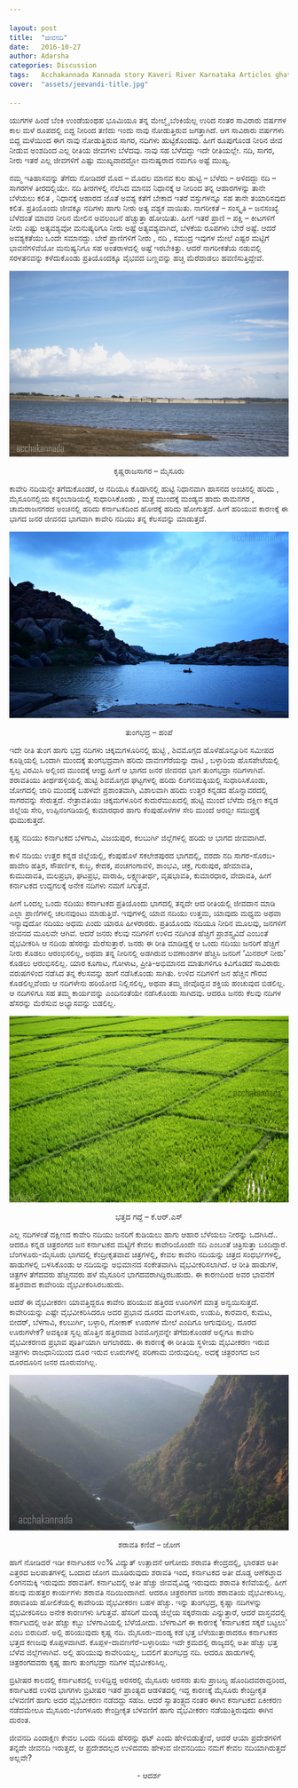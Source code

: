 ```yaml
---

layout: post
title:  "ಜೀವನದಿ"
date:   2016-10-27
author: Adarsha
categories: Discussion
tags:	Acchakannada Kannada story Kaveri River Karnataka Articles ghataprabha hemavathi kaali krishna kumudaavathi malaprabha nadi netravathi river sharavathi tungabhadra Ulidavaru Kandante varaahi
cover:  "assets/jeevandi-title.jpg"

---
```


ಯುಗಗಳ ಹಿಂದೆ ಬೆಂಕಿ ಉಂಡೆಯಂಥಹ ಭೂಮಿಯೂ ತನ್ನ ಮೇಲ್ಮೈ  ಬೆಂಕಿಯೆಲ್ಲ ಉರಿದ ನಂತರ ಸಾವಿರಾರು ವರ್ಷಗಳ ಕಾಲ ಮಳೆ ರೂಪದಲ್ಲಿ ಬಿದ್ದ ನೀರಿಂದ ತಣಿದು ಇಂದು ನಾವು ನೋಡುತ್ತಿರುವ ಜಗತ್ತಾಗಿದೆ. ಆಗ ಸಾವಿರಾರು ವರ್ಷಗಳು ಬಿದ್ದ ಮಳೆಯಿಂದ  ಈಗ ನಾವು ನೋಡುತ್ತಿರುವ ಸಾಗರ, ನದಿಗಳು ಹುಟ್ಟಿಕೊಂಡವು. ಹೀಗೆ ರೂಪುಗೊಂಡ ನೀರಿನ ಜೀವ ನೀಡುವ ಅಂಶದಿಂದ ಎಲ್ಲ ರೀತಿಯ ಜೀವಗಳು ಬೆಳೆದವು. ನಾವು ಸಹ ಬೆಳೆದದ್ದು ಇದೇ ರೀತಿಯಲ್ಲೇ. ನದಿ, ಸಾಗರ, ನೀರು ಇತರೆ ಎಲ್ಲ ಜೀವಗಳಿಗೆ ಎಷ್ಟು ಮುಖ್ಯವಾದದ್ದೋ ಮನುಷ್ಯರಾದ ನಮಗೂ ಅಷ್ಟೆ ಮುಖ್ಯ.<!--more-->

ನಮ್ಮ ಇತಿಹಾಸವನ್ನು ತೆಗೆದು ನೋಡಿದರೆ ಮೊದ –  ಮೊದಲ ಮಾನವ ಕುಲ ಹುಟ್ಟಿ – ಬೆಳೆದು  – ಅಳಿದದ್ದು  ನದಿ – ಸಾಗರಗಳ ತೀರದಲ್ಲಿಯೇ. ನದಿ ತೀರಗಳಲ್ಲಿ ನೆಲೆಸಿದ ಮಾನವ ನಿಧಾನಕ್ಕೆ  ಆ ನೀರಿಂದ ತನ್ನ ಆಹಾರಗಳನ್ನು ತಾನೇ ಬೆಳೆಯಲು ಕಲಿತ , ನಿಧಾನಕ್ಕೆ ಆಹಾರದ ಜೊತೆ ಅವಶ್ಯ ಕತೆಗೆ ಬೇಕಾದ ಇತರೆ ವಸ್ತುಗಳನ್ನೂ ಸಹ ತಾನೇ ತಯಾರಿಸವುದ ಕಲಿತ. ಪ್ರತಿಯೊಂದು ಜೀವಕ್ಕೂ  ನದಿಗಳು ಹಾಗು ನೀರು ಅತ್ಯ ವಶ್ಯಕ ವಾಯಿತು. ನಾಗರೀಕತೆ – ಸಂಸ್ಕೃತಿ – ಜನಸಂಖ್ಯೆ ಬೆಳೆದಂತೆ ಮಾವರ ನೀರಿನ ಮೇಲಿನ ಅವಲಂಬನೆ ಹೆಚ್ಚುತ್ತಾ ಹೋಯಿತು. ಹೀಗೆ ಇತರೆ ಪ್ರಾಣಿ – ಪಕ್ಷಿ – ಕೀಟಗಳಿಗೆ ನೀರು ಎಷ್ಟು ಅತ್ಯವಶ್ಯವೋ ಮನುಷ್ಯರಿಗೂ ನೀರು ಅಷ್ಟೆ ಅತ್ಯವಶ್ಯವಾಗಿದೆ, ಬೆಳಕೆಯ ರೂಪಗಳು ಬೇರೆ ಅಷ್ಟೆ. ಆದರೆ ಅವಶ್ಯಕತೆಯು ಒಂದೇ ಸಮಾನದ್ದು. ಬೇರೆ ಪ್ರಾಣಿಗಳಿಗೆ ನೀರು , ನದಿ , ಸಮುದ್ರ ಇವುಗಳ ಮೇಲೆ ಎಷ್ಟರ ಮಟ್ಟಿಗೆ ಭಾವನೆಗಳಿವೆಯೋ ಮನುಷ್ಯನಿಗೂ ಸಹ ಅಂತರಾಳದಲ್ಲಿ ಅಷ್ಟೆ ಇರಬೇಕಿತ್ತು. ಆದರೆ ನಾಗರೀಕತೆಯ ನಡುವಲ್ಲಿ ಸರಳತನವನ್ನು ಕಳೆದುಕೊಂಡು ಪ್ರತಿಯೊಂದಕ್ಕೂ ವೈಭವದ ಬಣ್ಣವನ್ನು ಹಚ್ಚಿ ಮೆರೆದಾಡಲು ಹವಣಿಸುತ್ತಿದ್ದೇವೆ.

<img src="/assets/krs.jpg" title="KRS">
<!--![ಕೃಷ್ಣರಾಜಸಾಗರ](/assets/krs.jpg  "KRS")-->

<p align="center">ಕೃಷ್ಣರಾಜಸಾಗರ – ಮೈಸೂರು</p>
ಕಾವೇರಿ ನದಿಯನ್ನೇ ತಗೆದುಕೊಂಡರೆ, ಆ ನದಿಯೂ ಕೊಡಗಿನಲ್ಲಿ ಹುಟ್ಟಿ ನಿಧಾನವಾಗಿ ಹಾಸನದ ಅಂಚಿನಲ್ಲಿ ಹರಿದು , ಮೈಸೂರಿನಲ್ಲಿಯ ಕನ್ನಂಬಾಡಿಯಲ್ಲಿ ಸುಧಾರಿಸಿಕೊಂಡು , ಮತ್ತೆ ಮುಂದಕ್ಕೆ ಮಂಡ್ಯವ ಹಾದು ರಾಮನಗರ , ಚಾಮರಾಜನಗರದ ಅಂಚಿನಲ್ಲಿ ಹರಿದು ಕರ್ನಾಟಕದಿಂದ ಹೋರಕ್ಕೆ ಹರಿದು ಹೋಗುತ್ತದೆ. ಹೀಗೆ ಹರಿಯುವ ಕಾರಣಕ್ಕೆ ಈ ಭಾಗದ ಜನರ ಜೀವನದ ಭಾಗವಾಗಿ ಕಾವೇರಿ ನದಿಯು ತನ್ನ ಕೆಲಸವನ್ನು ಮಾಡುತ್ತದೆ.

![ತುಂಗಭದ್ರ](/assets/tungabhadra_hampe.jpg  "Tungabhadra-hampe")

<p align="center"> ತುಂಗಭದ್ರ – ಹಂಪೆ</p>

ಇದೇ ರೀತಿ ತುಂಗ ಹಾಗು ಭದ್ರ ನದಿಗಳು ಚಿಕ್ಕಮಗಳೂರಿನಲ್ಲಿ ಹುಟ್ಟಿ , ಶಿವಮೊಗ್ಗದ ಹೊಳೆಹೊನ್ನೂರಿನ ಸಮೀಪದ ಕೂಡ್ಲಿಯಲ್ಲಿ ಒಂದಾಗಿ ಮುಂದಕ್ಕೆ ತುಂಗಭದ್ರವಾಗಿ ಹರಿದು ದಾವಣಗೆರೆಯನ್ನು ದಾಟಿ , ಬಳ್ಳಾರಿಯ ಹೊಸಪೇಟೆಯಲ್ಲಿ ಸ್ವಲ್ಪ ವಿರಮಿಸಿ ಅಲ್ಲಿಂದ ಮುಂದಕ್ಕೆ ಆಂಧ್ರ ಹೀಗೆ ಆ ಭಾಗದ ಜನರ ಜೀವನದ ಭಾಗ ತುಂಗಭದ್ರಾ ನದಿಗಳಾಗಿವೆ. ಶರಾವತಿಯು ತೀರ್ಥಹಳ್ಳಿಯಲ್ಲಿ ಹುಟ್ಟಿ ಶಿವಮೊಗ್ಗದ ಘಟ್ಟಗಳಲ್ಲಿ ಹರಿದು ಲಿಂಗನಮಕ್ಕಿಯಲ್ಲಿ ಸುಧಾರಿಸಿಕೊಂಡು, ಜೋಗದಲ್ಲಿ ಜಾರಿ ಮುಂದಕ್ಕೆ ಬಹಳವೇ ಪ್ರಶಾಂತವಾಗಿ, ವಿಶಾಲವಾಗಿ ಹರಿದು ಉತ್ತರ ಕನ್ನಡದ ಹೊನ್ನಾವರದಲ್ಲಿ ಸಾಗರವನ್ನು ಸೇರುತ್ತದೆ.
ನೇತ್ರಾವತಿಯು ಚಿಕ್ಕಮಗಳೂರಿನ ಕುದುರೆಮುಖದಲ್ಲಿ ಹುಟ್ಟಿ ಮುಂದೆ ಬೆಳೆದು ದಕ್ಷಿಣ ಕನ್ನಡ ಜಿಲ್ಲೆಯ ಸೇರಿ, ಉಪ್ಪಿನಂಗಡಿಯಲ್ಲಿ ಕುಮಾರಧಾರ ಹಾಗು ಕೆಂಪುಹೊಳೆಗಳ ಸೇರಿ ಮುಂದೆ ಅರಬ್ಬೀ ಸಮುದ್ರಕ್ಕೆ ಧುಮುಕುತ್ತದೆ.

ಕೃಷ್ಣ ನದಿಯು ಕರ್ನಾಟಕದ ಬೆಳಗಾವಿ, ವಿಜಯಪುರ, ಕಲಬುರ್ಗಿ ಜಿಲ್ಲೆಗಳಲ್ಲಿ ಹರಿದು ಆ ಭಾಗದ ಜೀವವಾಗಿದೆ.

ಕಾಳಿ ನದಿಯು ಉತ್ತರ ಕನ್ನಡ ಜಿಲ್ಲೆಯಲ್ಲಿ, ಕೆಂಪುಹೊಳೆ ಸಕಲೇಶಪುರದ ಭಾಗದಲ್ಲಿ, ವರದಾ ನದಿ ಸಾಗರ-ಸೊರಬ-ಹಾವೇರಿ ಹತ್ತಿರ, ಸೌಪರ್ಣಿಕ, ಕುಬ್ಜ, ಕೇದಕ, ಪಂಚಗಂಗಾವಳಿ, ಶಾಂಭವಿ, ಚಕ್ರ, ಗುರುಪುರ, ಹೇಮಾವತಿ, ಕುಮುದಾವತಿ, ಮಲಪ್ರಭಾ, ಘಟಪ್ರಭ, ವಾರಾಹಿ, ಲಕ್ಷ್ಮಣತೀರ್ಥ, ವೃಷಭಾವತಿ, ಕುಮಾರಧಾರ, ವೇದಾವತಿ, ಹೀಗೆ ಕರ್ನಾಟಕದ ಉದ್ದಗಲಕ್ಕೆ ಅನೇಕ ನದಿಗಳು ನಮಗೆ ಸಿಗುತ್ತವೆ.

ಹೀಗೆ ಒಂದಲ್ಲ ಒಂದು ನದಿಯು ಕರ್ನಾಟಕದ ಪ್ರತಿಯೊಂದು ಭಾಗದಲ್ಲಿ ತನ್ನದೇ ಆದ ರೀತಿಯಲ್ಲಿ ಜೀವದಾನ ಮಾಡಿ ಎಲ್ಲಾ ಪ್ರಾಣಿಗಳಲ್ಲಿ ಚಲನವುಂಟು ಮಾಡುತ್ತಿವೆ. ಇವುಗಳಲ್ಲಿ ಯಾವ ನದಿಯು ಉತ್ತಮ, ಯಾವುದು ಮಧ್ಯಮ ಅಥವಾ ಇನ್ಯಾವುದೋ ನದಿಯು ಅಧಮ ಎಂದು ಯಾರೂ ಹೀಳರಾರರು. ಪ್ರತಿಯೊಂದು ನದಿಯೂ ನೀರಿನ ಮೂಲವು, ಜನಗಳಿಗೆ ಜೀವನದ ಮೂಲವೇ ಆಗಿವೆ. ಆದರೆ ಜನರು ಕೆಲವು ನದಿಗಳಿಗೆ ಉಳಿದ ನದಿಗಿಂತ ಹೆಚ್ಚಿಗೆ ಪ್ರಾಶಸ್ತ್ಯವಿದೆ ಎಂಬಂತೆ ವೈಭವೀಕರಿಸಿ ಆ ನದಿಯ ಹೆಸರನ್ನು ಮೆರೆಸುತ್ತಾರೆ. ಜನರು ಈ ರೀತಿ ಮಾಡಿದ್ದಕ್ಕೆ ಆ ಒಂದು ನದಿಯು ಜನರಿಗೆ ಹೆಚ್ಚಿಗೆ ನೀರು ಕೊಡಲು ಆರಂಭಿಸಲಿಲ್ಲ, ಅಥವಾ ತನ್ನ ನೀರಿನಲ್ಲಿ ಅಡಗಿರುವ ಲವಣಾಂಶಗಳ ಹೆಚ್ಚಿಸಿ ಜನರಿಗೆ ‘ಮಿನರಲ್ ನೀರು’ ಕೊಡಲು ಆರಂಭಿಸಲಿಲ್ಲ. ಯಾರ ಕೂಗಾಟ, ಗೋಳಾಟ, ಪ್ರೀತಿ-ಅಭಿಮಾನದ ಮಾತುಗಳಿಗೂ ಕಿವಿಗೊಡದೆ ಸಾವಿರಾರು ವರುಷಗಳಿಂದ ನಡೆಸಿದ ತನ್ನ ಕೆಲಸವನ್ನು ಹಾಗೆ ನಡೆಸಿಕೊಂಡು ಸಾಗಿತು. ಉಳಿದ ನದಿಗಳಿಗೆ ಜನ ಹೆಚ್ಚಿನ ಗೌರವ ಕೊಡಲಿಲ್ಲವೆಂದು ಆ ನದಿಗಳೇನು ಹರಿಯೋದ ನಿಲ್ಲಿಸಲಿಲ್ಲ, ಅಥವಾ ತಮ್ಮ ಜೀವೊದ್ಭವ ಶಕ್ತಿಯ ಹಂಚುವುದ ಬಿಡಲಿಲ್ಲ. ಆ ನದಿಗಳಿಗೂ ಸಹ ತಮ್ಮ ಕಾರ್ಯವನ್ನು ಎಂದಿನಂತೆಯೇ ನಡೆಸಿಕೊಂಡು ಸಾಗಿದವು. ಆದರೂ ಜನರು ಕೆಲವು ನದಿಗಳ ಹೆಸರನ್ನು ಮೆರೆಸುವ ಅಭ್ಯಾಸವನ್ನು ಬಿಡಲಿಲ್ಲ.

![ಭತ್ತದ ಗದ್ದೆ](/assets/mysuru-gadde.jpg  "mysuru-gadde")
 
<p align="center"> ಭತ್ತದ ಗದ್ದೆ – ಕೆ.ಆರ್.ಎಸ್</p>

ಎಲ್ಲ ನದಿಗಳಂತೆ ದಕ್ಷಿಣದ ಕಾವೇರಿ ನದಿಯು ಜನರಿಗೆ ಕುಡಿಯಲು ಹಾಗು ಆಹಾರ ಬೆಳೆಯಲು ನೀರನ್ನು ಒದಗಿಸಿದೆ.. ಆದರೂ ಕನ್ನಡ ಚಿತ್ರರಂಗದ ಜನ ಕರ್ನಾಟಕದ ಮಟ್ಟಿಗೆ ಕೇವಲ ಕಾವೇರಿಯೊಂದೇ ನದಿ ಎಂಬಂತೆ ಚಿತ್ರಿಸುತ್ತಾ ಬಂದಿದ್ದಾರೆ. ಬೆಂಗಳೂರು-ಮೈಸೂರು ಭಾಗದಲ್ಲಿ ಕೆಂದ್ರೀಕೃತವಾದ ಚಿತ್ರಗಳಲ್ಲಿ, ಕೇವಲ ಕಾವೇರಿ ನದಿಯನ್ನು ಚಿತ್ರದ ಸಂಧರ್ಭಗಳಲ್ಲಿ, ಹಾಡುಗಳಲ್ಲಿ ಬಳಸಿಕೊಂಡು ಆ ನದಿಯನ್ನು ಅಭಿಮಾನದ ಸಂಕೇತವಾಗಿಸಿ ವೈಭವೀಕರಿಸಲಾಗಿದೆ. ಆ ರೀತಿ ಹಾಡುಗಳ, ಚಿತ್ರಗಳ ತೆಗೆದವರು ಹೆಚ್ಚಿನವರು ಹಳೆ ಮೈಸೂರಿನ ಭಾಗದವರಾಗಿದ್ದಿರಬಹುದು. ಈ ಕಾರಣದಿಂದ ಅವರ ಭಾವನೆಗೆ ಹತ್ತಿರವಾದ ಕಾವೇರಿಯ ವೈಭವೀಕರಿಸಿರಬಹುದು.

ಆದರೆ ಈ ವೈಭವೀಕರಣ ಯಾವತ್ತಿದ್ದರೂ ಕಾವೇರಿ ಹರಿಯುವ ಹತ್ತಿರದ ಊರಿಗಳಿಗೆ ಮಾತ್ರ ಅನ್ವಯಿಸುತ್ತದೆ. ಕಾವೇರಿಯನ್ನು ಎಷ್ಟೇ ವೈಭವೀಕರಿಸಿದರೂ ಅದರ ಪ್ರಭಾವ ದೂರದ ಮಂಗಳೂರು, ಉಡುಪಿ, ಕಾರವಾರ, ಕುಮಟ, ಬೀದರ್, ಬೆಳಗಾವಿ, ಕಲಬುರ್ಗಿ, ಬಳ್ಳಾರಿ, ಗೋಕಾಕ್ ಊರುಗಳ ಮೇಲೆ ಎಂದಿಗೂ ಆಗುವುದಿಲ್ಲ. ದೂರದ ಊರುಗಳೇಕೆ? ಅವಕ್ಕಿಂತ ಸ್ವಲ್ಪ ಹೊತ್ತಿನ ಹತ್ತಿರವಾದ ಶಿವಮೊಗ್ಗವನ್ನೇ ತೆಗೆದುಕೊಂಡರೆ ಅಲ್ಲಿಗೂ ಕಾವೇರಿ ವೈಭವೀಕರಣದ ಪ್ರಭಾವ ಪೂರ್ತಿಯಾಗಿ ಆಗಲಾರದು. ಈ ಕಾರಣಕ್ಕೆ  ಈ ರೀತಿಯ ಸ್ಥಳೀಯ ವೈಭವೀಕರಣ ಇರುವ ಚಿತ್ರಗಳು ರಾಜಧಾನಿಯಿಂದ ದೂರ ಇರುವ ಊರುಗಳಲ್ಲಿ ಪರಿಣಾಮ ಬೀರುವುದಿಲ್ಲ. ಅದಕ್ಕೆ ಚಿತ್ರರಂಗದ ಜನ ದೂರದೂರಿನ ಜನರ ದೂರುವಂಗಿಲ್ಲ.

![ಶರಾವತಿ ಕಣಿವೆ](/assets/sharavathi.jpg  "sharavathi kanive")

<p align="center"> ಶರಾವತಿ ಕಣಿವೆ – ಜೋಗ </p>

ಹಾಗೆ ನೋಡಿದರೆ ಇಡೀ ಕರ್ನಾಟಕದ ೪೦% ವಿದ್ಯುತ್ ಉತ್ಪಾದನೆ ಆಗೋದು ಶರಾವತಿ ಕೇಂದ್ರದಲ್ಲಿ, ಭಾರತದ ಅತೀ ಎತ್ತರದ ಜಲಪಾತಗಳಲ್ಲಿ ಒಂದಾದ ಜೋಗ ಮೂಡಿರುವುದು ಶರಾವತಿ ಇಂದ, ಕರ್ನಾಟಕದ ಅತೀ ದೊಡ್ಡ ಆಣೆಕಟ್ತಾದ ಲಿಂಗನಮಕ್ಕಿ ಇರುವುದು ಶರಾವತಿಗೆ. ಕರ್ನಾಟದಲ್ಲಿ ಅತೀ ಹೆಚ್ಚು ಜೀವವೈವಿಧ್ಯ ಇರುವುದು ಶರಾವತಿ ಕಣಿವೆಯಲ್ಲಿ. ಹೀಗೆ ಹಲವು ಮಹತ್ತರ ಕಾರ್ಯಗಳು ಶರಾವತಿ ನದಿಯಿಂದಾಗಿದೆ. ಆದರೂ ಚಿತ್ರರಂಗದ ಜನರು ಶರಾವತಿಯ ವೈಭವೀಕರಿಸಿಲ್ಲ. ಶರಾವತಿಯ ಹೋಲಿಕೆಯಲ್ಲಿ ಕಾವೇರಿಯ ವೈಭವೀಕರಣ ಬಹಳ ಹೆಚ್ಚು. ಇನ್ನು ತುಂಗಭದ್ರ, ಕೃಷ್ಣಾ ನದಿಗಳನ್ನು ವೈಭವೀಕರಿಸಲು ಅನೇಕ ಕಾರಣಗಳು ಸಿಗುತ್ತವೆ. ಹೆಸರಿಗೆ ಮಂಡ್ಯ ಜಿಲ್ಲೆಯ ಸಕ್ಕರೆನಾಡು ಎನ್ನುತ್ತಾರೆ, ಆದರೆ ವಾಸ್ತವದಲ್ಲಿ ಕರ್ನಾಟದಲ್ಲಿ ಅತೀ ಹೆಚ್ಚು ಕಬ್ಬು ಬೆಳಗಾವಿಯಲ್ಲಿ ಬೆಳೆಯೋದು. ಬೆಳಗಾವಿಗೆ ಈ ಕಾರಣಕ್ಕೆ ‘ಕರ್ನಾಟಕದ ಸಕ್ಕರೆ ಬಟ್ಟಲು’ ಎಂಬ ಬಿರುದಿದೆ. ಅಲ್ಲಿ ಹರಿಯುವುದು ಕೃಷ್ಣ ನದಿ. ಮೈಸೂರು-ಮಂಡ್ಯ ಕಡೆ ಭತ್ತ ಬೆಳೆಯುತ್ತಾರಾದರೂ ಕರ್ನಾಟಕದ ಭತ್ತದ ಕಣಜವು ಕೊಪ್ಪಳವಾಗಿದೆ. ಕೊಪ್ಪಳ-ದಾವಣಗೆರೆ-ಬಳ್ಳಾರಿಯು ಇದೇ ಕ್ರಮದಲ್ಲಿ ರಾಜ್ಯದಲ್ಲಿ ಅತೀ ಹೆಚ್ಚು ಭತ್ತ ಬೆಳೆವ ಜಿಲ್ಲೆಗಳಾಗಿವೆ. ಅಲ್ಲಿ ಹರಿಯುವು ಕಾವೇರಿಯಲ್ಲ, ಬದಲಿಗೆ ತುಂಗಭದ್ರ ನದಿ. ಆದರೂ ಹಾಡುಗಳಲ್ಲಿ ಚಿತ್ರರಂಗದವರು ಕೃಷ್ಣ ಹಾಗು ತುಂಗಭದ್ರಾ ನದಿಗಳ ವೈಭವೀಕರಿಸಿಲ್ಲ.

ಬ್ರಿಟೀಷರ ಕಾಲದಲ್ಲಿ ಕರ್ನಾಟಕದಲ್ಲಿ ಉಳಿದ್ದಿದ್ದ ಅರಸರಲ್ಲಿ ಮೈಸೂರು ಅರಸರು ತುಸು ಪ್ರಾಬಲ್ಯ ಹೊಂದಿದವರಾದ್ದರಿಂದ, ಕರ್ನಾಟಕದ ಉಳಿದ ಭಾಗಗಳು ಬ್ರಿಟೀಷರ ಇತರೆ ಪ್ರಾಂತ್ಯದ ಆಡಳಿತದಲ್ಲಿ ಇದ್ದ ಕಾರಣಕ್ಕೆ ಮೈಸೂರು ಕೇಂದ್ರೀಕೃತ ಬೆಳವಣಿಗೆ ಹಾಗು ಅದರ ವೈಭವೀಕರಣ ನಡೆದದ್ದು ಸಹಜ. ಆದರೆ ಸ್ವಾತಂತ್ರ್ಯದ ನಂತರ ಈಗಿನ ಕರ್ನಾಟಕದ ಏಕೀಕರಣ ನಡೆದಮೇಲೂ ಮೈಸೂರು-ಬೆಂಗಳೂರು ಕೇಂದ್ರೀಕೃತ ಬೆಳವಣಿಗೆ ಹಾಗು ವೈಭವೀಕರಣ ನಡೆಯುತ್ತಿರುವುದು ಈಗಿನ ದುರಂತ.

ಜೀವನದಿ ಎಂದಾಕ್ಷಣ ಕೇವಲ ಒಂದು ನದಿಯ ಹೆಸರನ್ನು ಥಟ್ ಎಂದು ಹೇಳಿಬಿಡುತ್ತೇವೆ, ಆದರೆ ಆಯಾ ಪ್ರದೇಶಗಳಿಗೆ ತನ್ನದೇ ಜೀವನದಿ ಇರುತ್ತದೆ, ಆ ಪ್ರದೇಶದಲ್ಲದ ಉಳಿದವರು ಹೇಳುವ ಜೀವನದಿಯು ನಮಗೆ ಕೇವಲ ನದಿಯಾಗಿರುತ್ತದೆ ಅಲ್ಲವೇ?<br>

<p align="center">- ಆದರ್ಶ</p>

